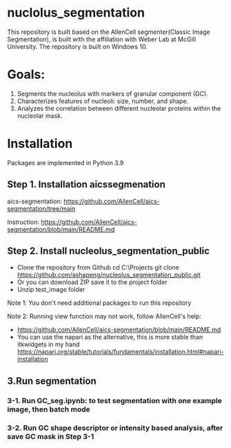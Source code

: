 # nuclolus_segmentation
This repository is built based on the AllenCell segmenter(Classic Image Segmentation), is built with the affiliation with Weber Lab at McGill University.
The repository is built on Windows 10.

# Goals:
1. Segments the nucleolus with markers of granular component (GC).
2. Characterizes features of nucleoli: size, number, and shape.
3. Analyzes the correlation between different nucleolar proteins within the nucleolar mask.

# Installation
Packages are implemented in Python 3.9
## Step 1. Installation aicssegmenation

aics-segmentation: https://github.com/AllenCell/aics-segmentation/tree/main

Instruction: https://github.com/AllenCell/aics-segmentation/blob/main/README.md

## Step 2. Install nucleolus_segmentation_public
- Clone the repository from Github
  cd C:\Projects
  git clone https://github.com/ashapeng/nucleolus_segmentation_public.git
- Or you can download ZIP save it to the project folder
- Unzip test_image folder

Note 1: You don't need additional packages to run this repository

Note 2: Running view function may not work, follow AllenCell's help:
  * https://github.com/AllenCell/aics-segmentation/blob/main/README.md
  * You can use the napari as the alternative, this is more stable than itkwidgets in my hand
    https://napari.org/stable/tutorials/fundamentals/installation.html#napari-installation

## 3.Run segmentation
### 3-1.  Run GC_seg.ipynb: to test segmentation with one example image, then batch mode
### 3-2. Run GC shape descriptor or intensity based analysis, after save GC mask in Step 3-1
